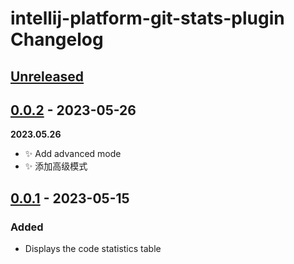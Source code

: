 <!-- Keep a Changelog guide -> https://keepachangelog.com -->

# intellij-platform-git-stats-plugin Changelog

## [Unreleased]

## [0.0.2] - 2023-05-26
**2023.05.26**

- ✨ Add advanced mode
- ✨ 添加高级模式

## [0.0.1] - 2023-05-15

### Added
- Displays the code statistics table

[Unreleased]: https://github.com/zhensherlock/intellij-platform-git-stats-plugin/compare/v0.0.2...HEAD
[0.0.2]: https://github.com/zhensherlock/intellij-platform-git-stats-plugin/compare/v0.0.1...v0.0.2
[0.0.1]: https://github.com/zhensherlock/intellij-platform-git-stats-plugin/commits/v0.0.1
[//]: #
